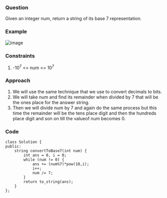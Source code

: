 **<h3>Question</h3>**

Given an integer num, return a string of its base 7 representation.

**<h3>Example</h3>**

![image](https://github.com/harshy1718/DSA-Fellowship-Problems/assets/129788726/363ecd69-480d-4b25-a44e-669ec424bc2e)

**<h3>Constraints</h3>**

1. -10<sup>7</sup> <= num <= 10<sup>7</sup> 

**<h3>Approach</h3>**

1. We will use the same technique that we use to convert decimals to bits.
2. We will take num and find its remainder when divided by 7 that will be the ones place for the answer string.
3. Then we will divide num by 7 and again do the same process but this time the remainder will be the tens place digit and then the hundreds place digit and son on till the valueof num becomes 0.

**<h3>Code</h3>**

```
class Solution {
public:
    string convertToBase7(int num) {
        int ans = 0, i = 0;
        while (num != 0) {
            ans += (num%7)*pow(10,i);
            i++;
            num /= 7;
        }
        return to_string(ans);
    }
};
```
